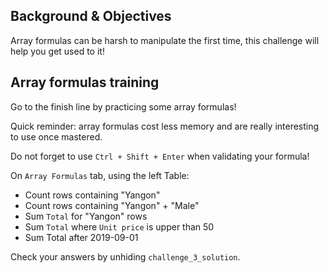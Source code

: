 ## Background & Objectives

Array formulas can be harsh to manipulate the first time, this challenge will help you get used to it!

## Array formulas training

Go to the finish line by practicing some array formulas!

Quick reminder: array formulas cost less memory and are really interesting to use once mastered.

Do not forget to use `Ctrl + Shift + Enter` when validating your formula!

On `Array Formulas` tab, using the left Table:

- Count rows containing "Yangon"
- Count rows containing "Yangon" + "Male"
- Sum `Total` for "Yangon" rows
- Sum `Total` where `Unit price` is upper than 50
- Sum Total after 2019-09-01

Check your answers by unhiding `challenge_3_solution`.
